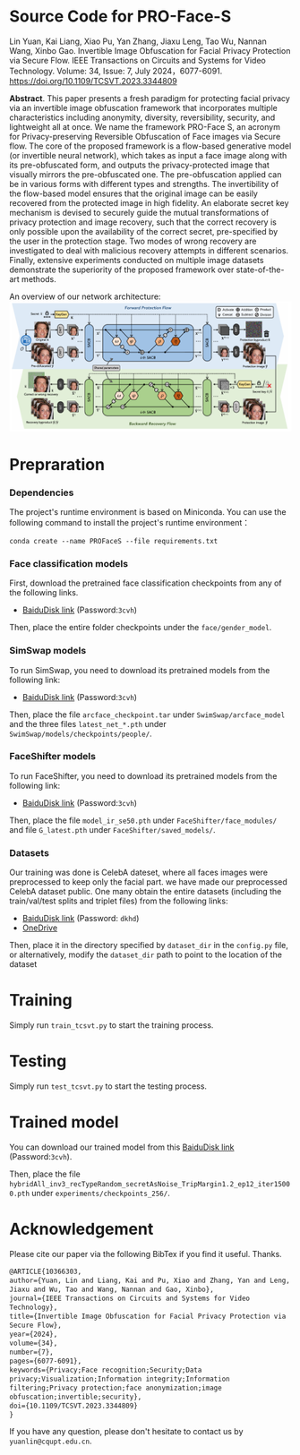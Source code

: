 # Source Code for PRO-Face-S

Lin Yuan, Kai Liang, Xiao Pu, Yan Zhang, Jiaxu Leng, Tao Wu, Nannan Wang, Xinbo Gao. Invertible Image Obfuscation for Facial Privacy Protection via Secure Flow. IEEE Transactions on Circuits and Systems for Video Technology. Volume: 34, Issue: 7, July 2024，6077-6091. https://doi.org/10.1109/TCSVT.2023.3344809

**Abstract**. This paper presents a fresh paradigm for protecting facial privacy via an invertible image obfuscation framework that incorporates multiple characteristics including anonymity, diversity, reversibility, security, and lightweight all at once. We name the framework PRO-Face S, an acronym for Privacy-preserving Reversible Obfuscation of Face images via Secure flow. The core of the proposed framework is a flow-based generative model (or invertible neural network), which takes as input a face image along with its pre-obfuscated form, and outputs the privacy-protected image that visually mirrors the pre-obfuscated one. The pre-obfuscation applied can be in various forms with different types and strengths. The invertibility of the flow-based model ensures that the original image can be easily recovered from the protected image in high fidelity. An elaborate secret key mechanism is devised to securely guide the mutual transformations of privacy protection and image recovery, such that the correct recovery is only possible upon the availability of the correct secret, pre-specified by the user in the protection stage. Two modes of wrong recovery are investigated to deal with malicious recovery attempts in different scenarios. Finally, extensive experiments conducted on multiple image datasets demonstrate the superiority of the proposed framework over state-of-the-art methods.

An overview of our network architecture:
![](./assets/architecture.png)
# Prepraration

### Dependencies

The project's runtime environment is based on Miniconda. You can use the following command to install the project's runtime environment：

``conda create --name PROFaceS --file requirements.txt``

### Face classification models
First, download the pretrained face classification checkpoints from any of the following links.
- [BaiduDisk link](https://pan.baidu.com/s/1q-s1G4aqSzcXEofDOEfeHg) (Password:`3cvh`)

Then, place the entire folder checkpoints under the `face/gender_model`.

### SimSwap models

To run SimSwap, you need to download its pretrained models from the following link:
- [BaiduDisk link](https://pan.baidu.com/s/1q-s1G4aqSzcXEofDOEfeHg) (Password:`3cvh`)

Then, place the file `arcface_checkpoint.tar` under `SwimSwap/arcface_model` and the three files `latest_net_*.pth` under `SwimSwap/models/checkpoints/people/`.

### FaceShifter models

To run FaceShifter, you need to download its pretrained models from the following link:
- [BaiduDisk link](https://pan.baidu.com/s/1q-s1G4aqSzcXEofDOEfeHg) (Password:`3cvh`)

Then, place the file `model_ir_se50.pth` under `FaceShifter/face_modules/` and file `G_latest.pth` under `FaceShifter/saved_models/`.

### Datasets
Our training was done is CelebA dateset, where all faces images were preprocessed to keep only the facial part. we have made our preprocessed CelebA dataset public. One many obtain the entire datasets (including the train/val/test splits and triplet files) from the following links:
- [BaiduDisk link](https://pan.baidu.com/share/init?surl=wMf-iRP5kVfeijvvZYOylQ) (Password: `dkhd`)
- [OneDrive](https://cqupteducn-my.sharepoint.com/:u:/g/personal/yuanlin_cqupt_edu_cn/EckcBzUQ-f1EgobKZGzJKPUB_g_SOxCXv5bF7e6Kx3O8Yw?e=wInwoU)

Then, place it in the directory specified by `dataset_dir` in the `config.py` file, or alternatively, modify the `dataset_dir` path to point to the location of the dataset


# Training
Simply run `train_tcsvt.py` to start the training process.

# Testing
Simply run `test_tcsvt.py` to start the testing process. 

# Trained model

You can download our trained model from this [BaiduDisk link](https://pan.baidu.com/s/1q-s1G4aqSzcXEofDOEfeHg) (Password:`3cvh`).

Then, place the file `hybridAll_inv3_recTypeRandom_secretAsNoise_TripMargin1.2_ep12_iter15000.pth` under `experiments/checkpoints_256/`.

# Acknowledgement

Please cite our paper via the following BibTex if you find it useful. Thanks. 

    @ARTICLE{10366303,
    author={Yuan, Lin and Liang, Kai and Pu, Xiao and Zhang, Yan and Leng, Jiaxu and Wu, Tao and Wang, Nannan and Gao, Xinbo},
    journal={IEEE Transactions on Circuits and Systems for Video Technology}, 
    title={Invertible Image Obfuscation for Facial Privacy Protection via Secure Flow}, 
    year={2024},
    volume={34},
    number={7},
    pages={6077-6091},
    keywords={Privacy;Face recognition;Security;Data privacy;Visualization;Information integrity;Information filtering;Privacy protection;face anonymization;image obfuscation;invertible;security},
    doi={10.1109/TCSVT.2023.3344809}
    }


If you have any question, please don't hesitate to contact us by ``yuanlin@cqupt.edu.cn``.